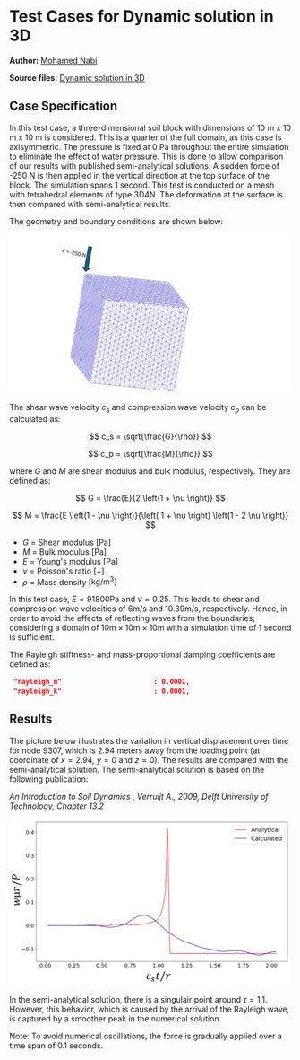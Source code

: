 # Test Cases for Dynamic solution in 3D

**Author:** [Mohamed Nabi](https://github.com/mnabideltares)

**Source files:** [Dynamic solution in 3D](https://github.com/KratosMultiphysics/Kratos/tree/master/applications/GeoMechanicsApplication/tests/test_dynamic/test_constant_point_load_3d)

## Case Specification
In this test case, a three-dimensional soil block with dimensions of 10 m x 10 m x 10 m is considered. This is a quarter of the full domain, as this case is axisymmetric. The pressure is fixed at 0 Pa throughout the entire simulation to eliminate the effect of water pressure. This is done to allow comparison of our results with published semi-analytical solutions. A sudden force of -250 N is then applied in the vertical direction at the top surface of the block. The simulation spans 1 second. This test is conducted on a mesh with tetrahedral elements of type 3D4N. The deformation at the surface is then compared with semi-analytical results.

The geometry and boundary conditions are shown below:

<img src="../documentation_data/test_constant_point_load_3d_conditions.svg" alt="Visualization of the geometry and the boundary conditions" title="Visualization of the geometry and the boundary conditions" width="800">

The shear wave velocity $c_s$ and compression wave velocity $c_p$ can be calculated as:

$$ c_s = \sqrt{\frac{G}{\rho}} $$

$$ c_p = \sqrt{\frac{M}{\rho}} $$

where $G$ and $M$ are shear modulus and bulk modulus, respectively. They are defined as:

$$ G = \frac{E}{2  \left(1 + \nu \right)} $$

$$ M = \frac{E \left(1 - \nu \right)}{\left( 1 + \nu \right) \left(1 - 2 \nu \right)} $$

- $G$		= Shear modulus $\mathrm{[Pa]}$
- $M$		= Bulk modulus  $\mathrm{[Pa]}$
- $E$		= Young's modulus  $\mathrm{[Pa]}$
- $\nu$		= Poisson's ratio  $\mathrm{[-]}$
- $\rho$	= Mass density $\mathrm{[kg/m^3]}$

In this test case, $E = 91800 \mathrm{Pa}$ and $\nu = 0.25$. This leads to shear and compression wave velocities of $6 \mathrm{m/s}$ and $10.39 \mathrm{m/s}$, respectively. Hence, in order to avoid the effects of reflecting waves from the boundaries, considering a domain of $10 \mathrm{m} × 10 \mathrm{m} × 10 \mathrm{m}$ with a simulation time of 1 second is sufficient.

The Rayleigh stiffness- and mass-proportional damping coefficients are defined as:
   ```json
    "rayleigh_m"                       : 0.0001,
    "rayleigh_k"                       : 0.0001,
   ```
   
## Results

The picture below illustrates the variation in vertical displacement over time for node 9307, which is 2.94 meters away from the loading point (at coordinate of $x = 2.94$, $y = 0$ and $z = 0$). The results are compared with the semi-analytical solution. The semi-analytical solution is based on the following publication:

<em> An Introduction to Soil Dynamics , Verruijt A., 2009, Delft University of Technology, Chapter 13.2 </em>

<img src="../documentation_data/test_constant_point_load_3d_results.png" alt="The vertical displacement, compared with semi-analytical solution" title="Temperature within the box width at the last time step" width="600">

In the semi-analytical solution, there is a singulair point around $\tau = 1.1$. However, this behavior, which is caused by the arrival of the Rayleigh wave, is captured by a smoother peak in the numerical solution. 

Note: To avoid numerical oscillations, the force is gradually applied over a time span of 0.1 seconds.



